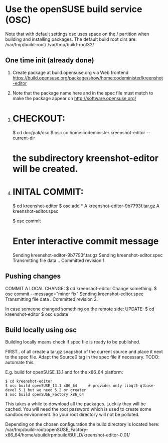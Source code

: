 Use the openSUSE build service (OSC)
====================================

Note that with default settings osc uses space on the / partition when building and installing packages.
The default build root dirs are:
/var/tmp/build-root/
/var/tmp/build-root32/

One time init (already done)
----------------------------
1.  Create package at build.opensuse.org via Web frontend
    https://build.opensuse.org/package/show/home:codeminister/kreenshot-editor

2.  Note that the package name here and in the spec file must match to make the package appear
    on http://software.opensuse.org/

3.  # CHECKOUT:

    $ cd doc/pak/osc
    $ osc co home:codeminister kreenshot-editor --current-dir

    # the subdirectory kreenshot-editor will be created.

4.  # INITAL COMMIT:

    $ cd kreenshot-editor
    $ osc add *
    A    kreenshot-editor-9b7793f.tar.gz
    A    kreenshot-editor.spec

    $ osc commit
    # Enter interactive commit message
    Sending    kreenshot-editor-9b7793f.tar.gz
    Sending    kreenshot-editor.spec
    Transmitting file data ..
    Committed revision 1.

Pushing changes
---------------
COMMIT A LOCAL CHANGE:
    $ cd kreenshot-editor
Change something.
    $ osc commit --message="minor fix"
Sending    kreenshot-editor.spec
Transmitting file data .
Committed revision 2.

In case someone changed something on the remote side:
UPDATE:
    $ cd kreenshot-editor
    $ osc update


Build locally using osc
-----------------------
Building locally means check if spec file is ready to be published.

FIRST..
    of all create a tar.gz snapshot of the current source and place it next to the spec file.
    Adapt the Source0 tag in the spec file if necessary.
    TODO: automate this.

E.g. build for openSUSE_13.1 and for the x86_64 platform:

    $ cd kreenshot-editor
    $ osc build openSUSE_13.1 x86_64     # provides only libqt5-qtbase-devel 5.1 but we need 5.2 or greater
    $ osc build openSUSE_Factory x86_64

This takes a while to download all the packages. Luckily they will be cached.
You will need the root password which is used to create some sandbox environment.
So your root directory will not be polluted.

Depending on the chosen configuration the build directory is located here:
/var/tmp/build-root/openSUSE_Factory-x86_64/home/abuild/rpmbuild/BUILD/kreenshot-editor-0.01/
